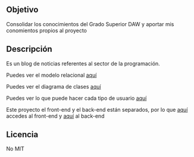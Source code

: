 ## Objetivo
Consolidar los conocimientos del Grado Superior DAW y aportar mis conomientos propios
al proyecto

## Descripción
Es un blog de noticias referentes al sector de la programación.

Puedes ver el modelo relacional [aquí](https://github.com/Pacorb94/ProyectoDAW/blob/master/Diagramas/Modelo%20relacional.png)

Puedes ver el diagrama de clases [aquí](https://github.com/Pacorb94/ProyectoDAW/blob/master/Diagramas/Diagrama%20de%20clases.png)

Puedes ver lo que puede hacer cada tipo de usuario [aquí](https://github.com/Pacorb94/ProyectoDAW/blob/master/Diagramas/Casos%20de%20uso.png)

Este proyecto el front-end y el back-end están separados, por lo que [aquí](https://github.com/Pacorb94/ProyectoDAW/tree/master/Elrincondelaprogramacion) accedes 
al front-end y [aquí](https://github.com/Pacorb94/ProyectoDAW/tree/master/Elrincondelaprogramacion-API) al back-end

## Licencia
No MIT